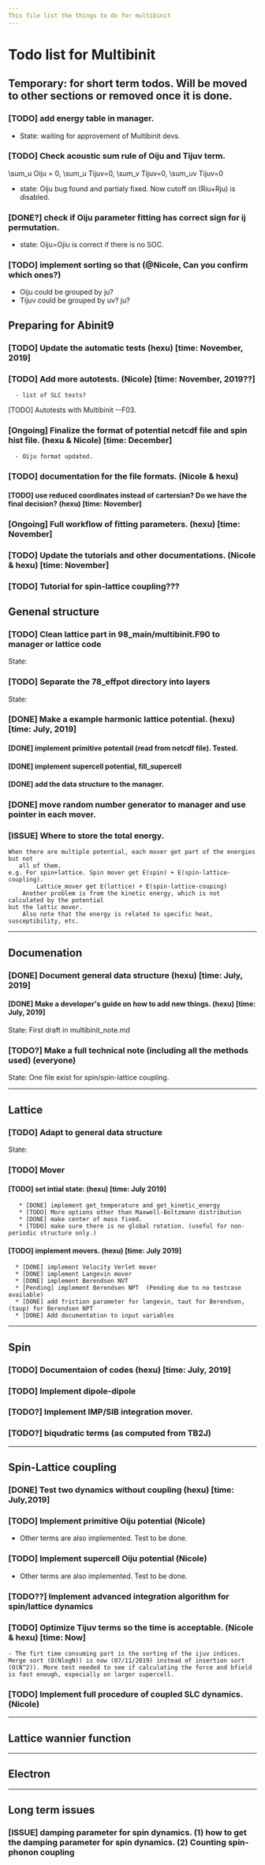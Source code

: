 ```yaml
---
This file list the things to do for multibinit
---
```

# Todo list for Multibinit

## Temporary: for short term todos. Will be moved to other sections or removed once it is done.
### [TODO] add energy table in manager.
  - State: waiting for approvement of Multibinit devs. 
### [TODO] Check acoustic sum rule of Oiju and Tijuv term. 
   \sum_u Oiju = 0, \sum_u Tijuv=0, \sum_v Tijuv=0, \sum_uv Tijuv=0
  - state: Oiju bug found and partialy fixed. Now cutoff on (Riu+Rju) is disabled. 

### [DONE?] check if Oiju parameter fitting has correct sign for ij permutation.
 - state: Oiju=Ojiu is correct if there is no SOC. 
### [TODO] implement sorting so that  (@Nicole, Can you confirm which ones?)  
 - Oiju could be grouped by ju?
 - Tijuv could be grouped by uv? ju? 


## Preparing for Abinit9

### [TODO] Update the automatic tests (hexu) [time: November, 2019]

### [TODO] Add more autotests. (Nicole) [time: November, 2019??]

      - list of SLC tests?
[TODO] Autotests with Multibinit --F03.

### [Ongoing] Finalize the format of potential netcdf file and spin hist file. (hexu & Nicole) [time: December]

      - Oiju format updated.
### [TODO] documentation for the file formats. (Nicole & hexu)

#### [TODO] use reduced coordinates instead of cartersian? Do we have the final decision? (hexu)  [time: November]
### [Ongoing] Full workflow of fitting parameters. (hexu) [time: November]
### [TODO] Update the tutorials and other documentations. (Nicole & hexu) [time: November]
### [TODO] Tutorial for spin-lattice coupling???


## Genenal structure

### [TODO] Clean lattice part in 98_main/multibinit.F90 to manager or lattice code

State: 


### [TODO] Separate the 78_effpot directory into layers 

State: 

### [DONE] Make a example harmonic lattice potential. (hexu) [time: July, 2019]
#### [DONE] implement primitive potentail (read from netcdf file). Tested.
#### [DONE] implement supercell potential, fill_supercell
#### [DONE] add the data structure to the manager.
###  [DONE] move random number generator to manager and use pointer in each mover.

### [ISSUE] Where to store the total energy.
	When there are multiple potential, each mover get part of the energies but not
	   all of them.
	e.g. For spin+lattice. Spin mover get E(spin) + E(spin-lattice-coupling).
	        Lattice_mover get E(lattice) + E(spin-lattice-couping) 
	    Another problem is from the kinetic energy, which is not calculated by the potential
	but the lattic mover.
	    Also note that the energy is related to specific heat, susceptibility, etc. 

---

## Documenation
### [DONE] Document general data structure  (hexu) [time: July, 2019]


#### [DONE] Make a developer's guide on how to add new things. (hexu) [time: July, 2019]

State: First draft in multibinit_note.md

### [TODO?] Make a full technical note (including all the methods used) (everyone) 

State: One file exist for spin/spin-lattice coupling.

---

## Lattice

### [TODO] Adapt to general data structure

State: 

### [TODO] Mover

#### [TODO] set intial state:  (hexu) [time: July 2019]
       * [DONE] implement get_temperature and get_kinetic_energy
       * [TODO] More options other than Maxwell-Boltzmann distribution
       * [DONE] make center of mass fixed.
       * [TODO] make sure there is no global rotation. (useful for non-periodic structure only.)

#### [TODO] implement movers. (hexu) [time: July 2019]

      * [DONE] implement Velocity Verlet mover
      * [DONE] implement Langevin mover
      * [DONE] implement Berendsen NVT
      * [Pending] implement Berendsen NPT  (Pending due to no testcase available)
      * [DONE] add friction parameter for langevin, taut for Berendsen, (taup) for Berendsen NPT
      * [DONE] Add documentation to input variables

---

## Spin

### [TODO] Documentaion of codes (hexu) [time: July, 2019] 

### [TODO] Implement dipole-dipole 

### [TODO?] Implement IMP/SIB integration mover.

### [TODO?] biqudratic terms (as computed from TB2J)

---

## Spin-Lattice coupling

### [DONE] Test two dynamics without coupling (hexu) [time: July,2019]

### [TODO] Implement primitive Oiju potential (Nicole) 
 - Other terms are also implemented. Test to be done.

### [TODO] Implement supercell Oiju potential (Nicole)
 - Other terms are also implemented. Test to be done.

### [TODO??] Implement advanced integration algorithm for spin/lattice dynamics

### [TODO] Optimize Tijuv terms so the time is acceptable. (Nicole & hexu) [time: Now]
    - The firt time consuming part is the sorting of the ijuv indices. Merge sort (O(NlogN)) is now (07/11/2019) instead of insertion sort (O(N^2)). More test needed to see if calculating the force and bfield is fast enough, especially on larger supercell. 


### [TODO] Implement full procedure of coupled SLC dynamics. (Nicole)

---
## Lattice wannier function

---

## Electron

---


## Long term issues
### [ISSUE] damping parameter for spin dynamics. (1) how to get the damping parameter for spin dynamics. (2) Counting spin-phonon coupling


